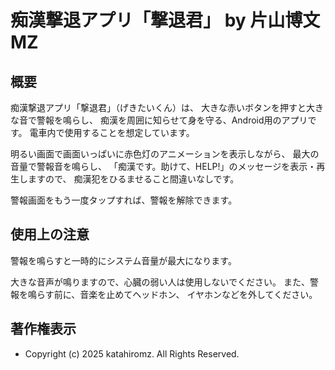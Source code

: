 ﻿# 痴漢撃退アプリ「撃退君」 by 片山博文MZ

## 概要

痴漢撃退アプリ「撃退君」（げきたいくん）は、
大きな赤いボタンを押すと大きな音で警報を鳴らし、
痴漢を周囲に知らせて身を守る、Android用のアプリです。
電車内で使用することを想定しています。

明るい画面で画面いっぱいに赤色灯のアニメーションを表示しながら、
最大の音量で警報音を鳴らし、
「痴漢です。助けて、HELP!」のメッセージを表示・再生しますので、
痴漢犯をひるませること間違いなしです。

警報画面をもう一度タップすれば、警報を解除できます。

## 使用上の注意

警報を鳴らすと一時的にシステム音量が最大になります。

大きな音声が鳴りますので、心臓の弱い人は使用しないでください。
また、警報を鳴らす前に、音楽を止めてヘッドホン、
イヤホンなどを外してください。

## 著作権表示

- Copyright (c) 2025 katahiromz. All Rights Reserved.
